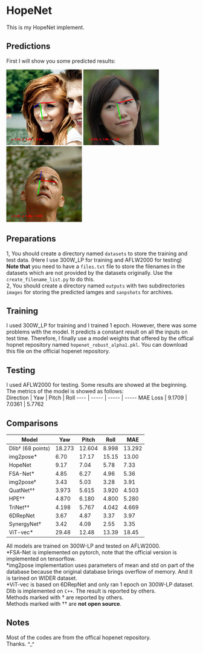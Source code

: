 # HopeNet
This is my HopeNet implement.  
## Predictions
First I will show you some predicted results:  

<img src="https://github.com/Younai2021/HopeNet/blob/main/demo/image00082.jpg" width="200"  /> <img src="https://github.com/Younai2021/HopeNet/blob/main/demo/image00202.jpg" width="200"  />
<img src="https://github.com/Younai2021/HopeNet/blob/main/demo/image00514.jpg" width="200"  />
## Preparations
1, You should create a directory named `datasets` to store the training and test data. (Here I use 300W_LP for training and AFLW2000 for testing)   
__Note that__ you need to have a `files.txt` file to store the filenames in the datasets which are not provided by the datasets originally. Use the `create_filename_list.py` to do this.  
2, You should create a directory named `outputs` with two subdirectories `images` for storing the predicted iamges and `sanpshots` for archives.
## Training
I used 300W_LP for training and I trained 1 epoch. However, there was some problems with the model. It predicts a constant result on all the inputs on test time. Therefore, I finally use a model weights that offered by the offical hopnet repository named `hopenet_robust_alpha1.pkl`. You can download this file on the official hopenet repository.

## Testing
I used AFLW2000 for testing. Some results are showed at the beginning.  
The metrics of the model is showed as follows:  
Direction | Yaw | Pitch | Roll
---- | -----  | ----- | -----
MAE Loss | 9.1709 | 7.0361 | 5.7762


## Comparisons
Model | Yaw | Pitch | Roll | MAE 
----|---- | -----  | ----- | -----
Dlib† (68 points) | 18.273 | 12.604 | 8.998 | 13.292
img2pose* | 6.70 | 17.17 | 15.15 | 13.00
HopeNet | 9.17 | 7.04 | 5.78 | 7.33
FSA-Net* | 4.85 | 6.27 | 4.96 | 5.36
img2pose† | 3.43 | 5.03 | 3.28 | 3.91 
QuatNet†† | 3.973 | 5.615 | 3.920 | 4.503
HPE†† | 4.870 | 6.180 | 4.800 | 5.280
TriNet†† | 4.198 | 5.767 | 4.042 | 4.669
6DRepNet | 3.67 | 4.87 | 3.37 | 3.97
SynergyNet† | 3.42 | 4.09 | 2.55 | 3.35
ViT-vec* | 29.48 | 12.48 | 13.39 | 18.45  

All models are trained on 300W-LP and tested on AFLW2000.  
*FSA-Net is implemented on pytorch, note that the official version is implemented on tensorflow.  
*img2pose implementation uses parameters of mean and std on part of the database because the original database brings overflow of memory. And it is tarined on WIDER dataset.  
*ViT-vec is based on 6DRepNet and only ran 1 epoch on 300W-LP dataset.  
Dlib is implemented on `C++`. The result is reported by others.  
Methods marked with † are reported by others.  
Methods marked with †† are __not open source__.

## Notes
Most of the codes are from the offical hopenet repository.  
Thanks. ^_^
